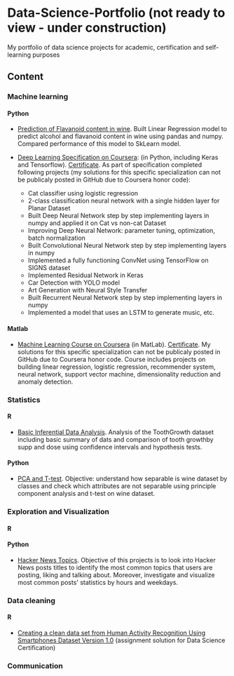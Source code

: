 # Data-Science-Portfolio (not ready to view - under construction)
My portfolio of data science projects for academic, certification and self-learning purposes 

## Content

### Machine learning

#### Python

+ [Prediction of Flavanoid content in wine](https://github.com/volhaleusha/Data-Science-Portfolio/tree/master/Machine%20Learning/Predict%20Alcohol%20Content). Built Linear Regression model to predict alcohol and flavanoid content in wine using pandas and numpy. Compared performance of this model to SkLearn model. 

+ [Deep Learning Specification on Coursera](https://www.coursera.org/specializations/deep-learning): (in Python, including Keras and Tensorflow). [Certificate](https://www.coursera.org/account/accomplishments/specialization/LDHQRBD65FV6). As part of specification completed following projects (my solutions for this specific specialization can not be publicaly posted in GitHub due to Coursera honor code):
   - Cat classifier using logistic regression
   - 2-class classification neural network with a single hidden layer for Planar Dataset
   - Built Deep Neural Network step by step implementing layers in numpy and applied it on Cat vs non-cat Dataset
   - Improving Deep Neural Network: parameter tuning, optimization, batch normalization
   - Built Convolutional Neural Network step by step implementing layers in numpy 
   - Implemented a fully functioning ConvNet using TensorFlow on SIGNS dataset
   - Implemented Residual Network in Keras
   - Car Detection with YOLO model
   - Art Generation with Neural Style Transfer
   - Built Recurrent Neural Network step by step implementing layers in numpy 
   - Implemented a model that uses an LSTM to generate music, etc. 
   
   
#### Matlab   

+ [Machine Learning Course on Coursera](https://www.coursera.org/learn/machine-learning/home/welcome) (in MatLab). [Certificate](https://www.coursera.org/account/accomplishments/certificate/CLFDDYW7B9DR). My solutions for this specific specialization can not be publicaly posted in GitHub due to Coursera honor code. Course includes projects on building linear regression, logistic regression, recommender system, neural network, support vector machine, dimensionality reduction and anomaly detection.
   
   
### Statistics

#### R

+ [Basic Inferential Data Analysis](https://github.com/volhaleusha/Data-Science-Portfolio/tree/master/Statistics/Basic%20Inferential%20Data%20Analysis). Analysis of the ToothGrowth dataset including basic summary of dats and comparison of tooth growthby supp and dose using confidence intervals and hypothesis tests.

#### Python

+ [PCA and T-test](https://github.com/volhaleusha/Data-Science-Portfolio/tree/master/Statistics/PCA%20and%20T-test%20for%20Wine%20Dataset). Objective: understand how separable is wine dataset by classes and check which attributes are not separable using principle component analysis and t-test on wine dataset. 

### Exploration and Visualization

#### R

#### Python
+ [Hacker News Topics](https://github.com/volhaleusha/Data-Science-Portfolio/tree/master/Exploration%20and%20Visualization/Hacker%20News%20Topics). Objective of this projects is to look into Hacker News posts titles to identify the most common topics that users are posting, liking and talking about. Moreover, investigate and visualize most common posts' statistics by hours and weekdays.

### Data cleaning 
 
#### R 
  + [Creating a clean data set from Human Activity Recognition Using Smartphones Dataset Version 1.0](https://github.com/volhaleusha/Data-Science-Specialization-Projects/tree/master/Getting-and-Clearning-Data-Assignment)  (assignment solution for Data Science Certification)  
  
### Communication






